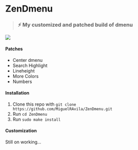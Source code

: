 # ZenDmenu
> ### ⚡  My customized and patched build of dmenu 

![](https://github.com/MiguelRAvila/ZenDmenu/blob/master/rsc/ss.png)

#### Patches

- Center dmenu
- Search Highlight
- Lineheight
- More Colors
- Numbers

#### Installation

1. Clone this repo with `git clone https://github.com/MiguelRAvila/ZenDmenu.git`
2. Run `cd ZenDmenu`
3. Run `sudo make install`

#### Customization

Still on working...
